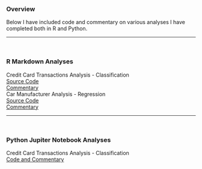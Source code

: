 <h3>Overview</h3>
Below I have included code and commentary on various analyses I have completed both in R and Python.<br/>

<hr>
<br/>
<h3>R Markdown Analyses</h3>
<p1>Credit Card Transactions Analysis - Classification<br/>
<a href="https://github.com/atowey01/R-Data-Science-Projects/blob/master/Credit%20Card%20Transaction%20Analysis.Rmd">Source Code</a><br/>
<a href="http://rpubs.com/atowey01/CreditCardTransactionAnalysis">Commentary</a></p1>
<br/>
<p1>Car Manufacturer Analysis - Regression<br/>
<a href="https://github.com/atowey01/R-Data-Science-Projects/blob/master/Car%20Manufacturer%20Analysis.Rmd">Source Code</a><br/>
<a href="http://rpubs.com/atowey01/CarManufacturerAnalysis">Commentary</a></p1>
<br/>
<hr>
<br/>
<h3>Python Jupiter Notebook Analyses</h3>
<p1>Credit Card Transactions Analysis - Classification<br/>
<a href="https://github.com/atowey01/Python-Data-Science-Projects/blob/master/Credit%20Card%20Transaction%20Analysis.ipynb">Code and Commentary</a><br/>

